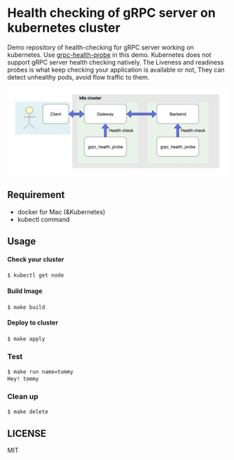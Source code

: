 # Health checking of gRPC server on kubernetes cluster
Demo repository of  health-checking for gRPC server working on kubernetes.
Use [grpc-health-probe](https://github.com/grpc-ecosystem/grpc-health-probe) in this demo.
Kubernetes does not support gRPC server health checking natively.
The Liveness and readiness probes is what keep checking your application is available or not, They can detect unhealthy pods, avoid flow traffic to them. 

![components](https://github.com/tommy-sho/k8s-grpc-health-check/blob/master/img/components.png)



## Requirement
- docker for Mac (&Kubernetes)
- kubectl command

## Usage
#### Check your cluster
`$ kubectl get node`

#### Build Image
`$ make build`

#### Deploy to cluster
`$ make apply`

### Test
```
$ make run name=tommy
Hey! tommy
```

### Clean up
```$xslt
$ make delete
```

## LICENSE
MIT



